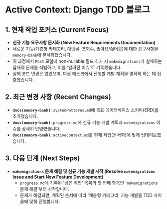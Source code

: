 # Active Context: Django TDD 블로그

## 1. 현재 작업 포커스 (Current Focus)

- **신규 기능 요구사항 문서화 (New Feature Requirements Documentation)**
- 새로운 기능(계층형 카테고리, 대댓글, 조회수, 좋아요/싫어요)에 대한 요구사항을 `memory-bank`에 문서화했습니다.
- 이 과정에서 `Post` 모델에 non-nullable 필드 추가 시 `makemigrations`가 실패하는 잠재적 문제를 식별하고, 이를 '알려진 이슈'로 기록했습니다.
- 실제 코드 변경은 없었으며, 다음 태스크에서 진행할 개발 계획을 명확히 하는 데 집중했습니다.

## 2. 최근 변경 사항 (Recent Changes)

- **`docs(memory-bank)`**: `systemPatterns.md`에 목표 데이터베이스 스키마(ERD)를 추가했습니다.
- **`docs(memory-bank)`**: `progress.md`에 신규 기능 개발 계획과 `makemigrations` 이슈를 상세히 반영했습니다.
- **`docs(memory-bank)`**: `activeContext.md`를 현재 작업(문서화)에 맞게 업데이트했습니다.

## 3. 다음 단계 (Next Steps)

- **`makemigrations` 문제 해결 및 신규 기능 개발 시작 (Resolve `makemigrations` Issue and Start New Feature Development)**
  - `progress.md`에 기록된 '남은 작업' 목록의 첫 번째 항목인 '`makemigrations` 문제 해결'부터 시작합니다.
  - 문제가 해결되면, 계획된 순서에 따라 '계층형 카테고리' 기능 개발을 TDD 사이클에 맞춰 진행합니다.
